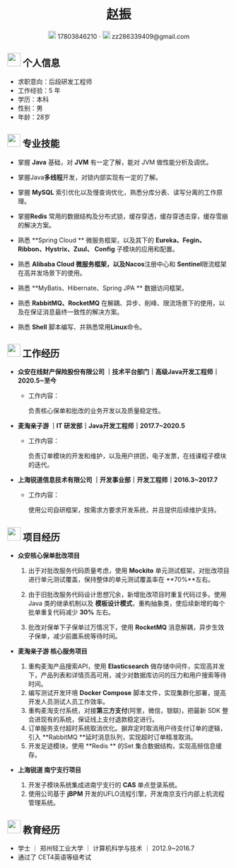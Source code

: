  <center>
     <h1>赵振</h1>
     <div>
         <span>
             <img src="assets/phone-solid.svg" width="18px">
             17803846210
         </span>
         ·
         <span>
             <img src="assets/envelope-solid.svg" width="18px">
             zz286339409@gmail.com
         </span>
     </div>
 </center>

 ## <img src="assets/info-circle-solid.svg" width="30px"> 个人信息 

 - 求职意向：后段研发工程师
 - 工作经验：5 年
 - 学历：本科
 - 性别：男
 - 年龄：28岁



## <img src="assets/tools-solid.svg" width="29px"> 专业技能

- 掌握 **Java** 基础，对 **JVM** 有一定了解，能对 JVM 做性能分析及调优。

- 掌握Java**多线程**开发，对锁内部实现有一定的了解。

- 掌握 **MySQL** 索引优化以及慢查询优化，熟悉分库分表、读写分离的工作原理。

- 掌握**Redis** 常用的数据结构及分布式锁，缓存穿透，缓存穿透击穿，缓存雪崩的解决方案。

- 熟悉 **Spring Cloud ** 微服务框架，以及其下的 **Eureka、Fegin、Ribbon、Hystrix、Zuul、 Config** 子模块的应用和配置。

- 熟悉 **Alibaba Cloud **微服务框架，以及**Nacos**注册中心和 **Sentinel**限流框架在高并发场景下的使用。

- 熟悉 **MyBatis、Hibernate、Spring JPA ** 数据访问框架。

- 熟悉 **RabbitMQ、RocketMQ** 在解耦、异步、削峰、限流场景下的使用，以及在保证消息最终一致性的解决方案。

- 熟悉 **Shell** 脚本编写、并熟悉常用**Linux**命令。

  



## <img src="assets/briefcase-solid.svg" width="29px"> 工作经历

- **众安在线财产保险股份有限公司 ｜技术平台部门｜高级Java开发工程师｜2020.5~至今**
	
  - 工作内容：
  
    负责核心保单和批改的业务开发以及质量稳定性。
  
- **麦淘亲子游 ｜IT 研发部｜Java开发工程师｜2017.7~2020.5**
	
  - 工作内容：
  
    负责订单模块的开发和维护，以及用户拼团，电子发票，在线课程子模块的迭代。
    

- **上海锐道信息技术有限公司 ｜开发事业部｜开发工程师｜2016.3~2017.7**
	
  - 工作内容：
  
    使用公司自研框架，按需求方要求开发系统，并且提供后续维护支持。
    
    

## <img src="assets/project-diagram-solid.svg" width="30px"> 项目经历

- **众安核心保单批改项目**

  1. 出于对批改服务代码质量考虑，使用 **Mockito** 单元测试框架，对批改项目进行单元测试覆盖，保持整体的单元测试覆盖率在 **70%**左右。

  2. 由于旧批改服务代码设计思想冗余，新增批改项目时重复代码过多。使用 Java 类的继承机制以及 **模板设计模式**，重构抽象类，使后续新增的每个批单重复代码减少 **30%** 左右。 
  
  2. 批改对保单下子保单过万情况下，使用 **RocketMQ** 消息解耦，异步生效子保单，减少前置系统等待时间。
  
     
  
- **麦淘亲子游 核心服务项目**

  1. 重构麦淘产品搜索API，使用 **Elasticsearch** 做存储中间件，实现高并发下，产品列表和详情页高可用，减少对数据库访问的压力和用户搜索等待时间。
  2. 编写测试开发环境 **Docker Compose** 脚本文件，实现集群化部署，提高开发人员测试人员工作效率。
  3. 重构麦淘支付系统，对接**第三方支付**(阿里，微信，银联)，把最新 SDK 整合进现有的系统，保证线上支付退款稳定进行。
  4. 订单服务支付超时系统取消优化。摒弃定时取消用户待支付订单的逻辑，引入 **RabbitMQ **延时消息队列，实现超时订单精准取消。
  5. 开发足迹模块，使用 **Redis ** 的Set 集合数据结构，实现高频信息缓存。



- **上海锐道 南宁支行项目**
  1. 开发子模块系统集成进南宁支行的 **CAS** 单点登录系统。
  2. 使用公司基于 **jBPM** 开发的UFLO流程引擎，开发南京支行内部上机流程管理系统。
  





## <img src="assets/graduation-cap-solid.svg" width="30px"> 教育经历

- 学士	｜	郑州轻工业大学	｜	计算机科学与技术	｜	2012.9~2016.7
- 通过了 CET4英语等级考试
